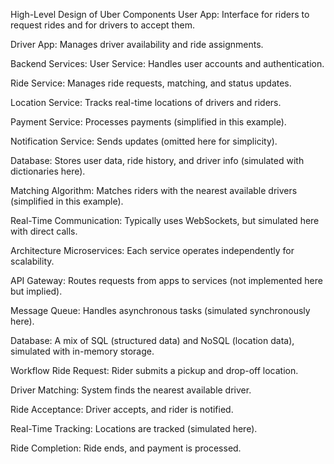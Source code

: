 High-Level Design of Uber
Components
User App: Interface for riders to request rides and for drivers to accept them.

Driver App: Manages driver availability and ride assignments.

Backend Services:
User Service: Handles user accounts and authentication.

Ride Service: Manages ride requests, matching, and status updates.

Location Service: Tracks real-time locations of drivers and riders.

Payment Service: Processes payments (simplified in this example).

Notification Service: Sends updates (omitted here for simplicity).

Database: Stores user data, ride history, and driver info (simulated with dictionaries here).

Matching Algorithm: Matches riders with the nearest available drivers (simplified in this example).

Real-Time Communication: Typically uses WebSockets, but simulated here with direct calls.

Architecture
Microservices: Each service operates independently for scalability.

API Gateway: Routes requests from apps to services (not implemented here but implied).

Message Queue: Handles asynchronous tasks (simulated synchronously here).

Database: A mix of SQL (structured data) and NoSQL (location data), simulated with in-memory storage.

Workflow
Ride Request: Rider submits a pickup and drop-off location.

Driver Matching: System finds the nearest available driver.

Ride Acceptance: Driver accepts, and rider is notified.

Real-Time Tracking: Locations are tracked (simulated here).

Ride Completion: Ride ends, and payment is processed.


